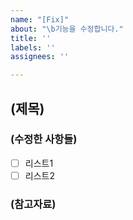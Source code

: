 ```yaml
---
name: "[Fix]"
about: "\b기능을 수정합니다."
title: ''
labels: ''
assignees: ''

---
```


## (제목)
### (수정한 사항들)
- [ ] 리스트1
- [ ] 리스트2

### (참고자료)
